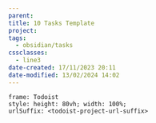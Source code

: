 ```yaml
---
parent: 
title: 10 Tasks Template
project: 
tags:
  - obsidian/tasks
cssclasses:
  - line3
date-created: 17/11/2023 20:11
date-modified: 13/02/2024 14:02
---
```


```custom-frames
frame: Todoist
style: height: 80vh; width: 100%;
urlSuffix: <todoist-project-url-suffix>
```
